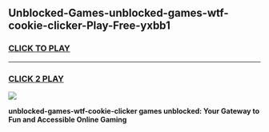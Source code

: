
## Unblocked-Games-unblocked-games-wtf-cookie-clicker-Play-Free-yxbb1
<h3>
<a href="https://premium76.site?title=unblocked-games-wtf-cookie-clicker&ref=23A">CLICK TO PLAY</a></h3>
<hr>

<h3>
<a href="https://premium76.site?title=unblocked-games-wtf-cookie-clicker&ref=23A">CLICK 2 PLAY</a>
  
</h3>

<a href="https://premium76.site?title=unblocked-games-wtf-cookie-clicker&ref=23A"><img src="https://clearcache.store/games.png"></a>


**unblocked-games-wtf-cookie-clicker games unblocked: Your Gateway to Fun and Accessible Online Gaming**
